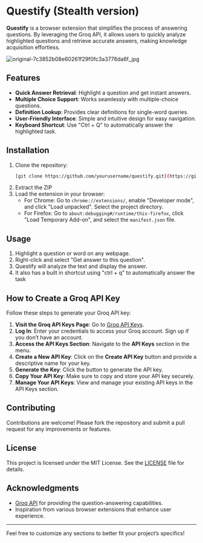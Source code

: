 # Questify (Stealth version)

**Questify** is a browser extension that simplifies the process of answering questions. By leveraging the Groq API, it allows users to quickly analyze highlighted questions and retrieve accurate answers, making knowledge acquisition effortless.

![original-7c3852b08e60261f29f0fc3a3776da6f_jpg](https://github.com/user-attachments/assets/4f0795c5-81a9-4b49-9a65-ccca129fe8e9)

## Features

- **Quick Answer Retrieval**: Highlight a question and get instant answers.
- **Multiple Choice Support**: Works seamlessly with multiple-choice questions.
- **Definition Lookup**: Provides clear definitions for single-word queries.
- **User-Friendly Interface**: Simple and intuitive design for easy navigation.
- **Keyboard Shortcut**: Use "Ctrl + Q" to automatically answer the highlighted task.



## Installation

1. Clone the repository:
   ```bash
   [git clone https://github.com/yourusername/questify.git](https://github.com/xtofuub/Solveify.git)
   ```
2. Extract the ZIP
3. Load the extension in your browser:
   - For Chrome: Go to `chrome://extensions/`, enable "Developer mode", and click "Load unpacked". Select the project directory.
   - For Firefox: Go to `about:debugging#/runtime/this-firefox`, click "Load Temporary Add-on", and select the `manifest.json` file.

## Usage

1. Highlight a question or word on any webpage.
2. Right-click and select "Get answer to this question".
3. Questify will analyze the text and display the answer.
4. It also has a built in shortcut using "ctrl + q" to automatically answer the task

## How to Create a Groq API Key

Follow these steps to generate your Groq API key:

1. **Visit the Groq API Keys Page**: Go to [Groq API Keys](https://console.groq.com/keys).
2. **Log In**: Enter your credentials to access your Groq account. Sign up if you don’t have an account.
3. **Access the API Keys Section**: Navigate to the **API Keys** section in the menu.
4. **Create a New API Key**: Click on the **Create API Key** button and provide a descriptive name for your key.
5. **Generate the Key**: Click the button to generate the API key.
6. **Copy Your API Key**: Make sure to copy and store your API key securely.
7. **Manage Your API Keys**: View and manage your existing API keys in the API Keys section.

## Contributing

Contributions are welcome! Please fork the repository and submit a pull request for any improvements or features.

## License

This project is licensed under the MIT License. See the [LICENSE](LICENSE) file for details.

## Acknowledgments

- [Groq API](https://groq.com) for providing the question-answering capabilities.
- Inspiration from various browser extensions that enhance user experience.

---

Feel free to customize any sections to better fit your project’s specifics!
